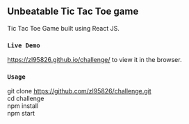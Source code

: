 ##  Unbeatable Tic Tac Toe game

Tic Tac Toe Game built using React JS.

### `Live Demo`

https://zl95826.github.io/challenge/ to view it in the browser.

### `Usage`

git clone https://github.com/zl95826/challenge.git<br>
cd challenge<br>
npm install<br>
npm start
